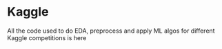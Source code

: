 # Kaggle
All the code used to do EDA, preprocess and apply ML algos for different Kaggle competitions is here
